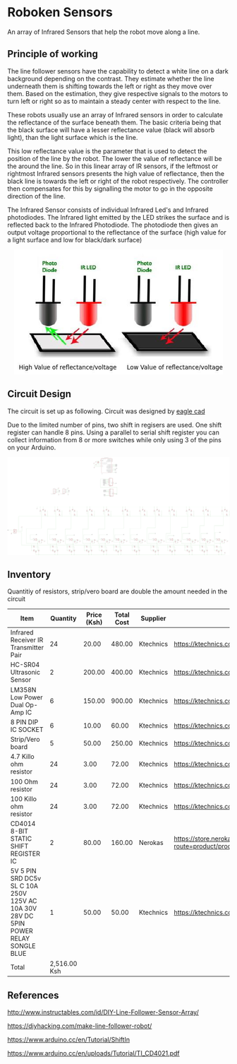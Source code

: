 # Roboken Sensors

An array of Infrared Sensors that help the robot move along a line. 

## Principle of working

The line follower sensors have the capability to detect a white line on a dark background depending on the contrast. They estimate whether the line underneath them is shifting towards the left or right as they move over them. Based on the estimation, they give respective signals to the motors to turn left or right so as to maintain a steady center with respect to the line.

These robots usually use an array of Infrared sensors in order to calculate the reflectance of the surface beneath them. The basic criteria being that the black surface will have a lesser reflectance value (black will absorb light), than the light surface which is the line.

This low reflectance value is the parameter that is used to detect the position of the line by the robot. The lower the value of reflectance will be the around the line. So in this linear array of IR sensors, if the leftmost or rightmost Infrared sensors presents the high value of reflectance, then the black line is towards the left or right of the robot respectively. The controller then compensates for this by signalling the motor to go in the opposite direction of the line. 

The Infrared Sensor consists of individual Infrared Led's and Infrared photodiodes. The Infrared light emitted by the LED strikes the surface and is reflected back to the Infrared Photodiode. The photodiode then gives an output voltage proportional to the reflectance of the surface (high value for a light surface and low for black/dark surface)

<p align="center">
	<img src="./Assets/IRsensor.jpg" />
</p>

## Circuit Design

The circuit is set up as following. Circuit was designed by [eagle cad](https://www.autodesk.com/products/eagle/overview)

Due to the limited number of pins, two shift in regisers are used. One shift register can handle 8 pins. Using a parallel to serial shift register you can collect information from 8 or more switches while only using 3 of the pins on your Arduino.

<p align="center">
	<img src="./Circuit_design/Circuit.png" />
</p>

## Inventory

Quantitiy of resistors, strip/vero board are double the amount needed in the circuit

| Item          | Quantity      | Price (Ksh) | Total Cost | Supplier | Link |
| ------------- |---------------| ------|------------|----------|------|
| Infrared Receiver IR Transmitter Pair | 24 | 20.00 | 480.00 | Ktechnics  | https://ktechnics.com/shop/infrared-receiver-transmitter-pair/ |
| HC-SR04 Ultrasonic Sensor | 2 | 200.00 | 400.00 | Ktechnics  | https://ktechnics.com/shop/hc-sr04-ultrasonic-sensor/ |
| LM358N Low Power Dual Op-Amp IC | 6 | 150.00 | 900.00 | Ktechnics  | https://ktechnics.com/shop/lm358n-low-power-dual-op-amp-ic/ |
| 8 PIN DIP IC SOCKET | 6 | 10.00 | 60.00 | Ktechnics  | https://ktechnics.com/shop/8-pin-dip-ic-socket/ |
| Strip/Vero board | 5 | 50.00 | 250.00 | Ktechnics  | https://ktechnics.com/shop/stripvero-board/ |
| 4.7 Killo ohm resistor | 24 | 3.00 | 72.00 | Ktechnics  | https://ktechnics.com/shop/resistors/ |
| 100 Ohm resistor | 24 | 3.00 | 72.00 | Ktechnics  | https://ktechnics.com/shop/resistors/ |
| 100 Killo ohm resistor | 24 | 3.00 | 72.00 | Ktechnics  | https://ktechnics.com/shop/resistors/ |
| CD4014 8-BIT STATIC SHIFT REGISTER IC | 2 | 80.00 | 160.00 | Nerokas  | https://store.nerokas.co.ke/index.php?route=product/product&product_id=269&search=4014&description=true |
| 5V 5 PIN SRD DC5v SL C 10A 250V 125V AC 10A 30V 28V DC 5PIN POWER RELAY SONGLE BLUE | 1 | 50.00 | 50.00 | Ktechnics  | https://ktechnics.com/shop/5v-5-pin-power-relay-250vac/ |
| Total | 2,516.00 Ksh |

## References

http://www.instructables.com/id/DIY-Line-Follower-Sensor-Array/

https://diyhacking.com/make-line-follower-robot/

https://www.arduino.cc/en/Tutorial/ShiftIn

https://www.arduino.cc/en/uploads/Tutorial/TI_CD4021.pdf
